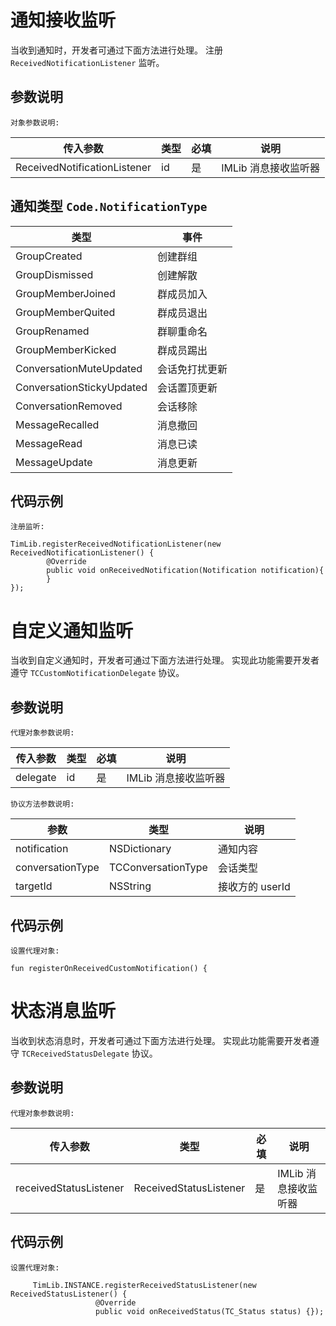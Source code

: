 # 通知接收监听

当收到通知时，开发者可通过下面方法进行处理。 注册 `ReceivedNotificationListener` 监听。

## 参数说明

`对象参数说明:`

| 传入参数 | 类型 | 必填 | 说明 |
| - | - | - | - |
| ReceivedNotificationListener | id | 是 | IMLib 消息接收监听器 |

## 通知类型 `Code.NotificationType`

| 类型 | 事件 |
| - | - |
| GroupCreated | 创建群组 |
| GroupDismissed | 创建解散 |
| GroupMemberJoined | 群成员加入 |
| GroupMemberQuited | 群成员退出 |
| GroupRenamed | 群聊重命名 |
| GroupMemberKicked | 群成员踢出 |
| ConversationMuteUpdated | 会话免打扰更新 |
| ConversationStickyUpdated | 会话置顶更新 |
| ConversationRemoved | 会话移除 |
| MessageRecalled | 消息撤回 |
| MessageRead | 消息已读 |
| MessageUpdate | 消息更新 |

## 代码示例

`注册监听:`

```objc
TimLib.registerReceivedNotificationListener(new ReceivedNotificationListener() {
        @Override
        public void onReceivedNotification(Notification notification){
        }
});
```


# 自定义通知监听

当收到自定义通知时，开发者可通过下面方法进行处理。 实现此功能需要开发者遵守 `TCCustomNotificationDelegate` 协议。

## 参数说明

`代理对象参数说明:`

| 传入参数 | 类型 | 必填 | 说明 |
| - | - | - | - |
| delegate | id | 是 | IMLib 消息接收监听器 |

`协议方法参数说明:`

| 参数 | 类型 | 说明 |
| - | - | - |
| notification | NSDictionary | 通知内容 |
| conversationType | TCConversationType | 会话类型 |
| targetId | NSString | 接收方的 userId |

## 代码示例

`设置代理对象:`

```objc
fun registerOnReceivedCustomNotification() {
```

# 状态消息监听

当收到状态消息时，开发者可通过下面方法进行处理。 实现此功能需要开发者遵守 `TCReceivedStatusDelegate` 协议。

## 参数说明

`代理对象参数说明:`

| 传入参数 | 类型 | 必填 | 说明 |
| - | - | - | - |
| receivedStatusListener | ReceivedStatusListener | 是 | IMLib 消息接收监听器 |


## 代码示例

`设置代理对象:`

```objc
     TimLib.INSTANCE.registerReceivedStatusListener(new ReceivedStatusListener() {
                   @Override
                   public void onReceivedStatus(TC_Status status) {});
```

